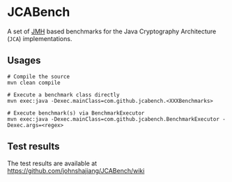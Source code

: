 # JCABench
A set of [JMH](https://github.com/openjdk/jmh) based benchmarks for the Java Cryptography Architecture (`JCA`) implementations.

## Usages
```
# Compile the source
mvn clean compile

# Execute a benchmark class directly
mvn exec:java -Dexec.mainClass=com.github.jcabench.<XXXBenchmarks>

# Execute benchmark(s) via BenchmarkExecutor
mvn exec:java -Dexec.mainClass=com.github.jcabench.BenchmarkExecutor -Dexec.args=<regex>
```

## Test results
The test results are available at https://github.com/johnshajiang/JCABench/wiki
